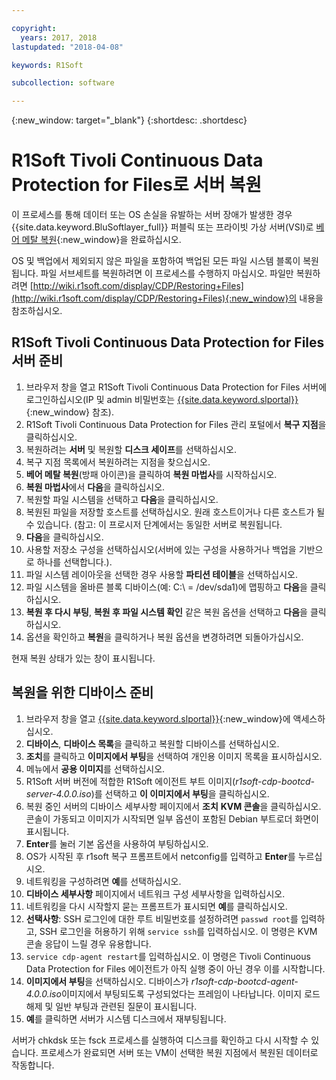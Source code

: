 ```yaml
---

copyright:
  years: 2017, 2018
lastupdated: "2018-04-08"

keywords: R1Soft

subcollection: software

---
```


{:new_window: target="_blank"}
{:shortdesc: .shortdesc}

# R1Soft Tivoli Continuous Data Protection for Files로 서버 복원

이 프로세스를 통해 데이터 또는 OS 손실을 유발하는 서버 장애가 발생한 경우 {{site.data.keyword.BluSoftlayer_full}} 퍼블릭 또는 프라이빗 가상 서버(VSI)로 [베어 메탈 복원](http://wiki.r1soft.com/display/CDP/Bare-Metal+Restore){:new_window}을 완료하십시오. 

OS 및 백업에서 제외되지 않은 파일을 포함하여 백업된 모든 파일 시스템 블록이 복원됩니다. 파일 서브세트를 복원하려면 이 프로세스를 수행하지 마십시오. 파일만 복원하려면 [http://wiki.r1soft.com/display/CDP/Restoring+Files](http://wiki.r1soft.com/display/CDP/Restoring+Files){:new_window}의 내용을 참조하십시오. 

## R1Soft Tivoli Continuous Data Protection for Files 서버 준비

1. 브라우저 창을 열고 R1Soft Tivoli Continuous Data Protection for Files 서버에 로그인하십시오(IP 및 admin 비밀번호는 [{{site.data.keyword.slportal}}](https://control.softlayer.com/){:new_window} 참조).
2. R1Soft Tivoli Continuous Data Protection for Files 관리 포털에서 **복구 지점**을 클릭하십시오. 
3. 복원하려는 **서버** 및 복원할 **디스크 세이프**를 선택하십시오. 
4. 복구 지점 목록에서 복원하려는 지점을 찾으십시오. 
5. **베어 메탈 복원**(방패 아이콘)을 클릭하여 **복원 마법사**를 시작하십시오. 
6. **복원 마법사**에서 **다음**을 클릭하십시오. 
7. 복원할 파일 시스템을 선택하고 **다음**을 클릭하십시오. 
8. 복원된 파일을 저장할 호스트를 선택하십시오. 원래 호스트이거나 다른 호스트가 될 수 있습니다. (참고: 이 프로시저 단계에서는 동일한 서버로 복원됩니다. 
9. **다음**을 클릭하십시오. 
10. 사용할 저장소 구성을 선택하십시오(서버에 있는 구성을 사용하거나 백업을 기반으로 하나를 선택합니다.). 
11. 파일 시스템 레이아웃을 선택한 경우 사용할 **파티션 테이블**을 선택하십시오. 
12. 파일 시스템을 올바른 블록 디바이스(예: C:\ = /dev/sda1)에 맵핑하고 **다음**을 클릭하십시오. 
13. **복원 후 다시 부팅**, **복원 후 파일 시스템 확인** 같은 복원 옵션을 선택하고 **다음**을 클릭하십시오.
14. 옵션을 확인하고 **복원**을 클릭하거나 복원 옵션을 변경하려면 되돌아가십시오. 

현재 복원 상태가 있는 창이 표시됩니다. 

## 복원을 위한 디바이스 준비

1. 브라우저 창을 열고 [{{site.data.keyword.slportal}}](https://control.softlayer.com/){:new_window}에 액세스하십시오. 
2. **디바이스**, **디바이스 목록**을 클릭하고 복원할 디바이스를 선택하십시오. 
3. **조치**를 클릭하고 **이미지에서 부팅**을 선택하여 개인용 이미지 목록을 표시하십시오. 
4. 메뉴에서 **공용 이미지**를 선택하십시오. 
4. R1Soft 서버 버전에 적합한 R1Soft 에이전트 부트 이미지(*r1soft-cdp-bootcd-server-4.0.0.iso*)를 선택하고 **이 이미지에서 부팅**을 클릭하십시오.
5. 복원 중인 서버의 디바이스 세부사항 페이지에서 **조치** **KVM 콘솔**을 클릭하십시오. 콘솔이 가동되고 이미지가 시작되면 일부 옵션이 포함된 Debian 부트로더 화면이 표시됩니다. 
6. **Enter**를 눌러 기본 옵션을 사용하여 부팅하십시오. 
7. OS가 시작된 후 r1soft 복구 프롬프트에서 netconfig를 입력하고 **Enter**를 누르십시오.
8. 네트워킹을 구성하려면 **예**를 선택하십시오. 
9. **디바이스 세부사항** 페이지에서 네트워크 구성 세부사항을 입력하십시오. 
10. 네트워킹을 다시 시작할지 묻는 프롬프트가 표시되면 **예**를 클릭하십시오. 
11. **선택사항**: SSH 로그인에 대한 루트 비밀번호를 설정하려면 `passwd root`를 입력하고, SSH 로그인을 허용하기 위해 `service ssh`를 입력하십시오. 이 명령은 KVM 콘솔 응답이 느릴 경우 유용합니다. 
12. `service cdp-agent restart`를 입력하십시오. 이 명령은 Tivoli Continuous Data Protection for Files 에이전트가 아직 실행 중이 아닌 경우 이를 시작합니다. 
13. **이미지에서 부팅**을 선택하십시오. 디바이스가 *r1soft-cdp-bootcd-agent-4.0.0.iso*이미지에서 부팅되도록 구성되었다는 프레임이 나타납니다. 이미지 로드 해제 및 일반 부팅과 관련된 질문이 표시됩니다. 
14. **예**를 클릭하면 서버가 시스템 디스크에서 재부팅됩니다. 

서버가 chkdsk 또는 fsck 프로세스를 실행하여 디스크를 확인하고 다시 시작할 수 있습니다. 프로세스가 완료되면 서버 또는 VM이 선택한 복원 지점에서 복원된 데이터로 작동합니다. 
